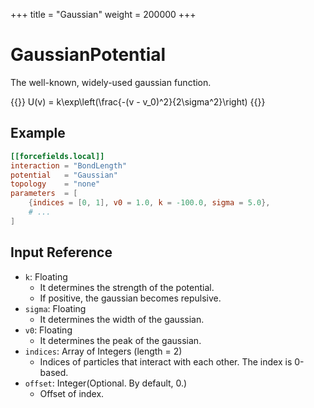 +++
title = "Gaussian"
weight = 200000
+++

# GaussianPotential

The well-known, widely-used gaussian function.

{{<katex display>}}
U(v) = k\exp\left(\frac{-(v - v_0)^2}{2\sigma^2}\right)
{{</katex>}}

## Example

```toml
[[forcefields.local]]
interaction = "BondLength"
potential   = "Gaussian"
topology    = "none"
parameters  = [
    {indices = [0, 1], v0 = 1.0, k = -100.0, sigma = 5.0},
    # ...
]
```

## Input Reference

- `k`: Floating
  - It determines the strength of the potential.
  - If positive, the gaussian becomes repulsive.
- `sigma`: Floating
  - It determines the width of the gaussian.
- `v0`: Floating
  - It determines the peak of the gaussian.
- `indices`: Array of Integers (length = 2)
  - Indices of particles that interact with each other. The index is 0-based.
- `offset`: Integer(Optional. By default, 0.)
  - Offset of index.
